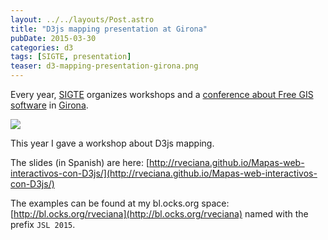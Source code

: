 ```yaml
---
layout: ../../layouts/Post.astro
title: "D3js mapping presentation at Girona"
pubDate: 2015-03-30
categories: d3
tags: [SIGTE, presentation]
teaser: d3-mapping-presentation-girona.png
---
```


Every year, [SIGTE](http://www.sigte.udg.edu/) organizes workshops and a [conference about Free GIS software](http://www.sigte.udg.edu/jornadassiglibre/) in [Girona](http://www.openstreetmap.org/#map=15/41.9750/2.8234).

<img src="{{ site.baseurl }}/images/d3/d3-mapping-presentation-girona.png"/>

This year I gave a workshop about D3js mapping.

The slides (in Spanish) are here: [http://rveciana.github.io/Mapas-web-interactivos-con-D3js/](http://rveciana.github.io/Mapas-web-interactivos-con-D3js/)

The examples can be found at my bl.ocks.org space: [http://bl.ocks.org/rveciana](http://bl.ocks.org/rveciana) named with the prefix `JSL 2015`.
